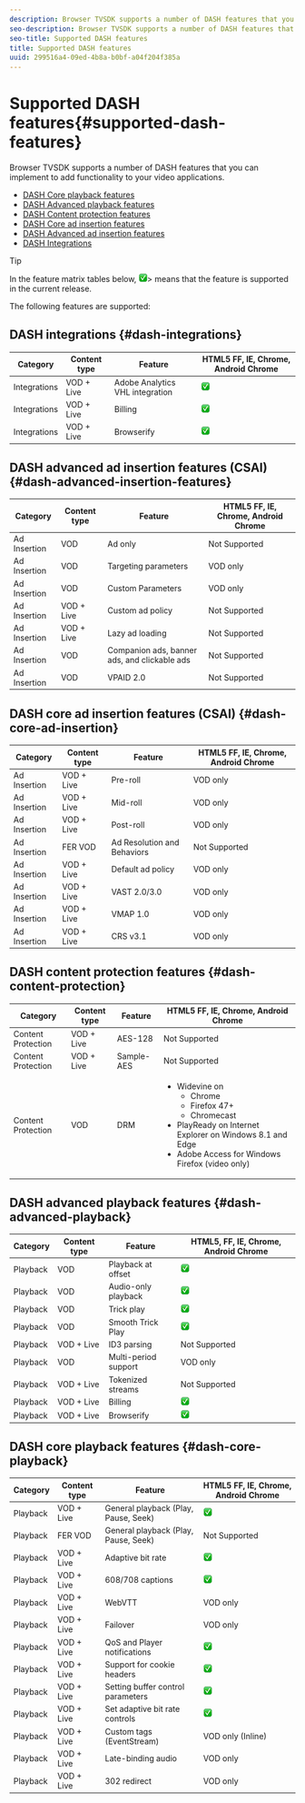 ```yaml
---
description: Browser TVSDK supports a number of DASH features that you can implement to add functionality to your video applications.
seo-description: Browser TVSDK supports a number of DASH features that you can implement to add functionality to your video applications.
seo-title: Supported DASH features
title: Supported DASH features
uuid: 299516a4-09ed-4b8a-b0bf-a04f204f385a
---
```


# Supported DASH features{#supported-dash-features}

Browser TVSDK supports a number of DASH features that you can implement to add functionality to your video applications.

* [DASH Core playback features](#dash-core-playback) 
* [DASH Advanced playback features](#dash-advanced-playback) 
* [DASH Content protection features](#dash-content-protection) 
* [DASH Core ad insertion features](#dash-core-ad-insertion) 
* [DASH Advanced ad insertion features](#dash-advanced-insertion-features) 
* [DASH Integrations](#dash-integrations)

>[!TIP]
>
>In the feature matrix tables below,  ![](assets/supported15.png)>
>means that the feature is supported in the current release.

The following features are supported: 

<!-- 

<table id="table_lrb_p2g_xx"> 
 <title>DASH integrations</title> 
 <tgroup cols="4"> 
  <colspec colnum="1" colname="col1" colwidth="*" /> 
  <colspec colnum="2" colname="col2" colwidth="*" /> 
  <colspec colnum="3" colname="col3" colwidth="*" /> 
  <colspec colnum="4" colname="col6" colwidth="*" /> 
  <thead> 
   <tr> 
    <th colname="col1" class="entry"> Category </th> 
    <th colname="col2" class="entry"> Content type </th> 
    <th colname="col3" class="entry"> Feature </th> 
    <th colname="col6" align="center" class="entry"> 
     <lines>
       HTML5 FF, IE, Chrome, Android Chrome
     </lines> </th> 
   </tr> 
  </thead> 
  <tbody> 
   <tr> 
    <td colname="col1"> Integrations </td> 
    <td colname="col2"> VOD + Live </td> 
    <td colname="col3"> Adobe Analytics VHL integration </td> 
    <td colname="col6" valign="middle" align="center"><img href="assets/supported15.png" id="image_14D9248BD1D8410E83AD27DB4AB3B6ED" /> </td> 
   </tr> 
   <tr> 
    <td colname="col1"> Integrations </td> 
    <td colname="col2"> VOD + Live </td> 
    <td colname="col3"> Nielsen support </td> 
    <td colname="col6" valign="middle" align="center"><img href="assets/supported15.png" id="image_EFA853CB763446B3B37F2CF6BCC53EE1" /> </td> 
   </tr> 
   <tr> 
    <td colname="col1"> Integrations </td> 
    <td colname="col2"> VOD + Live </td> 
    <td colname="col3"> Billing </td> 
    <td colname="col6" valign="middle" align="center"><img href="assets/supported15.png" id="image_B3A4E5937CEC4052977C08767219BC2B" /> </td> 
   </tr> 
   <tr> 
    <td colname="col1"> Integrations </td> 
    <td colname="col2"> VOD + Live </td> 
    <td colname="col3"> Browserify </td> 
    <td colname="col6" valign="middle" align="center"><img href="assets/supported15.png" id="image_3330E81B86C84AD391AEBFDFE911A47F" /> </td> 
   </tr> 
  </tbody> 
 </tgroup> 
</table>

 -->

## DASH integrations {#dash-integrations}

|  Category  | Content type  | Feature  | HTML5 FF, IE, Chrome, Android Chrome  |
|---|---|---|---|
|  Integrations  | VOD + Live  | Adobe Analytics VHL integration  | ![](assets/supported15.png)|
|  Integrations  | VOD + Live  | Billing  | ![](assets/supported15.png)|
|  Integrations  | VOD + Live  | Browserify  | ![](assets/supported15.png)|

## DASH advanced ad insertion features (CSAI) {#dash-advanced-insertion-features}

|  Category  | Content type  | Feature  | HTML5 FF, IE, Chrome, Android Chrome   |
|---|---|---|---|
|  Ad Insertion  | VOD  | Ad only  | Not Supported  |
|  Ad Insertion  | VOD  | Targeting parameters  | VOD only  |
|  Ad Insertion  | VOD  | Custom Parameters  | VOD only  |
|  Ad Insertion  | VOD + Live  | Custom ad policy  | Not Supported  |
|  Ad Insertion  | VOD + Live  | Lazy ad loading  | Not Supported  |
|  Ad Insertion  | VOD  | Companion ads, banner ads, and clickable ads  | Not Supported  |
|  Ad Insertion  | VOD  | VPAID 2.0  | Not Supported  |

## DASH core ad insertion features (CSAI) {#dash-core-ad-insertion}

|  Category  | Content type  | Feature  | HTML5 FF, IE, Chrome, Android Chrome  |
|---|---|---|---|
|  Ad Insertion  | VOD + Live  | Pre-roll  | VOD only  |
|  Ad Insertion  | VOD + Live  | Mid-roll  | VOD only  |
|  Ad Insertion  | VOD + Live  | Post-roll  | VOD only  |
|  Ad Insertion  | FER VOD  | Ad Resolution and Behaviors  | Not Supported  |
|  Ad Insertion  | VOD + Live  | Default ad policy  | VOD only  |
|  Ad Insertion  | VOD + Live  | VAST 2.0/3.0  | VOD only  |
|  Ad Insertion  | VOD + Live  | VMAP 1.0  | VOD only  |
|  Ad Insertion  | VOD + Live  | CRS v3.1  | VOD only  |

## DASH content protection features {#dash-content-protection}

<table id="table_hrb_p2g_xx">  
 <thead> 
  <tr> 
   <th colname="col1" class="entry"> Category </th> 
   <th colname="col2" class="entry"> Content type </th> 
   <th colname="col3" class="entry"> Feature </th> 
   <th colname="col6" class="entry"> HTML5 FF, IE, Chrome, Android Chrome</th>
  </tr> 
 </thead>
 <tbody> 
  <tr> 
   <td colname="col1"> Content Protection </td> 
   <td colname="col2"> VOD + Live </td> 
   <td colname="col3"> AES-128 </td> 
   <td colname="col6"> Not Supported </td>
  </tr> 
  <tr> 
   <td colname="col1"> Content Protection </td> 
   <td colname="col2"> VOD + Live </td> 
   <td colname="col3"> Sample-AES </td> 
   <td colname="col6"> Not Supported </td> 
  </tr> 
  <tr> 
   <td colname="col1"> Content Protection </td> 
   <td colname="col2"> VOD </td> 
   <td colname="col3"> DRM </td> 
   <td colname="col6"> 
    <ul id="ul_irb_p2g_xx"> 
     <li id="li_C4643F2978BC4C8ABDB3E6C72C75A468">Widevine on 
      <ul id="ul_7047EA49AA3F40FE8F90E0ED6C028D83"> 
       <li id="li_B575735388D74D789D56BF373A470A6D">Chrome </li> 
       <li id="li_855146E4AC3A48E69B65F0022E1C0156">Firefox 47+ </li> 
       <li id="li_BC06B0A6EAAC4FC991C713775A8BB4DA">Chromecast </li> 
      </ul> </li> 
     <li id="li_D48B51C2208F423CB85D08886C2E1C66">PlayReady on Internet Explorer on Windows 8.1 and Edge </li> 
     <li id="li_2786AC19387241A296E015EE6FD07F2D">Adobe Access for Windows Firefox (video only) </li> 
    </ul> </td> 
  </tr> 
 </tbody> 
</table>

## DASH advanced playback features {#dash-advanced-playback}

|  Category  | Content type  | Feature  | HTML5, FF, IE, Chrome, Android Chrome  |
|---|---|---|---|
|  Playback  | VOD  | Playback at offset  | ![](assets/supported15.png)|
|  Playback  | VOD  | Audio-only playback  | ![](assets/supported15.png)|
|  Playback  | VOD  | Trick play  | ![](assets/supported15.png)|
|  Playback  | VOD  | Smooth Trick Play  | ![](assets/supported15.png)|
|  Playback  | VOD + Live  | ID3 parsing  | Not Supported  |
|  Playback  | VOD  | Multi-period support  | VOD only  |
|  Playback  | VOD + Live  | Tokenized streams  | Not Supported  |
|  Playback  | VOD + Live  | Billing  | ![](assets/supported15.png)|
|  Playback  | VOD + Live  | Browserify  | ![](assets/supported15.png)|

## DASH core playback features {#dash-core-playback}

|  Category  | Content type  | Feature  | HTML5 FF, IE, Chrome, Android Chrome  |
|---|---|---|---|
|  Playback  | VOD + Live  | General playback (Play, Pause, Seek)  | ![](assets/supported15.png)|
|  Playback  | FER VOD  | General playback (Play, Pause, Seek)  | Not Supported  |
|  Playback  | VOD + Live  | Adaptive bit rate  | ![](assets/supported15.png)|
|  Playback  | VOD + Live  | 608/708 captions  | ![](assets/supported15.png)|
|  Playback  | VOD + Live  | WebVTT  | VOD only  |
|  Playback  | VOD + Live  | Failover  | VOD only  |
|  Playback  | VOD + Live  | QoS and Player notifications  | ![](assets/supported15.png)|
|  Playback  | VOD + Live  | Support for cookie headers  | ![](assets/supported15.png)|
|  Playback  | VOD + Live  | Setting buffer control parameters  | ![](assets/supported15.png)|
|  Playback  | VOD + Live  | Set adaptive bit rate controls  | ![](assets/supported15.png)|
|  Playback  | VOD + Live  | Custom tags (EventStream)  | VOD only (Inline)  |
|  Playback  | VOD + Live  | Late-binding audio  | VOD only  |
|  Playback  | VOD + Live  | 302 redirect  | VOD only  |